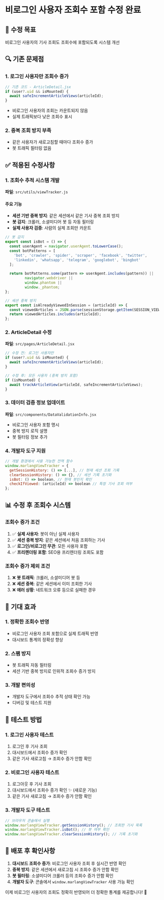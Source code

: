 # 비로그인 사용자 조회수 포함 수정 완료

## 🎯 수정 목표
비로그인 사용자의 기사 조회도 조회수에 포함되도록 시스템 개선

## 🔍 기존 문제점

### 1. 로그인 사용자만 조회수 증가
```javascript
// 기존 코드 - ArticleDetail.jsx
if (user?.uid && isMounted) {
  await safeIncrementArticleViews(articleId);
}
```
- 비로그인 사용자의 조회는 카운트되지 않음
- 실제 트래픽보다 낮은 조회수 표시

### 2. 중복 조회 방지 부족
- 같은 사용자가 새로고침할 때마다 조회수 증가
- 봇 트래픽 필터링 없음

## ✅ 적용된 수정사항

### 1. 조회수 추적 시스템 개발
**파일**: `src/utils/viewTracker.js`

#### 주요 기능
- **세션 기반 중복 방지**: 같은 세션에서 같은 기사 중복 조회 방지
- **봇 감지**: 크롤러, 소셜미디어 봇 등 자동 필터링
- **실제 사용자 검증**: 사람의 실제 조회만 카운트

```javascript
// 봇 감지
export const isBot = () => {
  const userAgent = navigator.userAgent.toLowerCase();
  const botPatterns = [
    'bot', 'crawler', 'spider', 'scraper', 'facebook', 'twitter',
    'linkedin', 'whatsapp', 'telegram', 'googlebot', 'bingbot'
  ];
  
  return botPatterns.some(pattern => userAgent.includes(pattern)) ||
         navigator.webdriver ||
         window.phantom ||
         window._phantom;
};

// 세션 중복 방지
export const isAlreadyViewedInSession = (articleId) => {
  const viewedArticles = JSON.parse(sessionStorage.getItem(SESSION_VIEWED_KEY) || '[]');
  return viewedArticles.includes(articleId);
};
```

### 2. ArticleDetail 수정
**파일**: `src/pages/ArticleDetail.jsx`

```javascript
// 수정 전: 로그인 사용자만
if (user?.uid && isMounted) {
  await safeIncrementArticleViews(articleId);
}

// 수정 후: 모든 사용자 (중복 방지 포함)
if (isMounted) {
  await trackArticleView(articleId, safeIncrementArticleViews);
}
```

### 3. 데이터 검증 정보 업데이트
**파일**: `src/components/DataValidationInfo.jsx`

- 비로그인 사용자 포함 명시
- 중복 방지 로직 설명
- 봇 필터링 정보 추가

### 4. 개발자 도구 지원
```javascript
// 개발 환경에서 사용 가능한 전역 함수
window.marlangViewTracker = {
  getSessionHistory: () => [...], // 현재 세션 조회 기록
  clearSessionHistory: () => {}, // 세션 기록 초기화
  isBot: () => boolean, // 현재 봇인지 확인
  checkIfViewed: (articleId) => boolean // 특정 기사 조회 여부
};
```

## 📊 수정 후 조회수 시스템

### 조회수 증가 조건
1. ✅ **실제 사용자**: 봇이 아닌 실제 사용자
2. ✅ **세션 중복 방지**: 같은 세션에서 처음 조회하는 기사
3. ✅ **로그인/비로그인 무관**: 모든 사용자 포함
4. ✅ **프리렌더링 포함**: SEO용 프리렌더링 조회도 포함

### 조회수 증가 제외 조건
1. ❌ **봇 트래픽**: 크롤러, 소셜미디어 봇 등
2. ❌ **세션 중복**: 같은 세션에서 이미 조회한 기사
3. ❌ **에러 상황**: 네트워크 오류 등으로 실패한 경우

## 🎯 기대 효과

### 1. 정확한 조회수 반영
- 비로그인 사용자 조회 포함으로 실제 트래픽 반영
- 대시보드 통계의 정확성 향상

### 2. 스팸 방지
- 봇 트래픽 자동 필터링
- 세션 기반 중복 방지로 인위적 조회수 증가 방지

### 3. 개발 편의성
- 개발자 도구에서 조회수 추적 상태 확인 가능
- 디버깅 및 테스트 지원

## 🔧 테스트 방법

### 1. 로그인 사용자 테스트
1. 로그인 후 기사 조회
2. 대시보드에서 조회수 증가 확인
3. 같은 기사 새로고침 → 조회수 증가 안함 확인

### 2. 비로그인 사용자 테스트
1. 로그아웃 후 기사 조회
2. 대시보드에서 조회수 증가 확인 ✨ (새로운 기능)
3. 같은 기사 새로고침 → 조회수 증가 안함 확인

### 3. 개발자 도구 테스트
```javascript
// 브라우저 콘솔에서 실행
window.marlangViewTracker.getSessionHistory(); // 조회한 기사 목록
window.marlangViewTracker.isBot(); // 봇 여부 확인
window.marlangViewTracker.clearSessionHistory(); // 기록 초기화
```

## 🚀 배포 후 확인사항

1. **대시보드 조회수 증가**: 비로그인 사용자 조회 후 실시간 반영 확인
2. **중복 방지**: 같은 세션에서 새로고침 시 조회수 증가 안함 확인
3. **봇 필터링**: 소셜미디어 크롤러 등의 조회수 증가 안함 확인
4. **개발자 도구**: 콘솔에서 `window.marlangViewTracker` 사용 가능 확인

이제 비로그인 사용자의 조회도 정확히 반영되어 더 정확한 통계를 제공합니다! 🎉